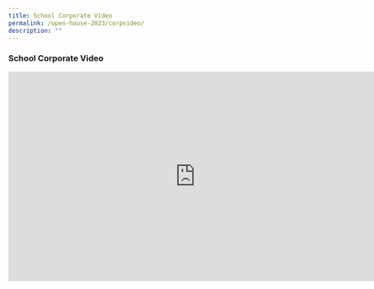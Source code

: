 ```yaml
---
title: School Corporate Video
permalink: /open-house-2023/corpvideo/
description: ""
---
```

### **School Corporate Video**

<iframe width="748" height="420" src="https://www.youtube.com/embed/QGcts6lAeu8" title="Queenstown  Primary School Corporate Video" frameborder="0" allow="accelerometer; autoplay; clipboard-write; encrypted-media; gyroscope; picture-in-picture" allowfullscreen=""></iframe>